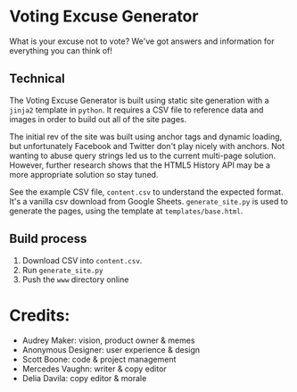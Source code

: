 # Voting Excuse Generator

What is your excuse not to vote? We've got answers and information for everything you can
think of!

## Technical

The Voting Excuse Generator is built using static site generation with a `jinja2` template
in `python`. It requires a CSV file to reference data and images in order to build out all of
the site pages.

The initial rev of the site was built using anchor tags and dynamic loading, but
unfortunately Facebook and Twitter don't play nicely with anchors. Not wanting to abuse
query strings led us to the current multi-page solution. However, further research shows
that the HTML5 History API may be a more appropriate solution so stay tuned.

See the example CSV file, `content.csv` to understand the expected format. It's a vanilla
csv download from Google Sheets. `generate_site.py` is used to generate the pages, using
the template at `templates/base.html`.

## Build process

1. Download CSV into `content.csv`.
2. Run `generate_site.py`
3. Push the `www` directory online 

# Credits:

* Audrey Maker: vision, product owner & memes
* Anonymous Designer: user experience & design
* Scott Boone: code & project management
* Mercedes Vaughn: writer & copy editor
* Delia Davila: copy editor & morale

